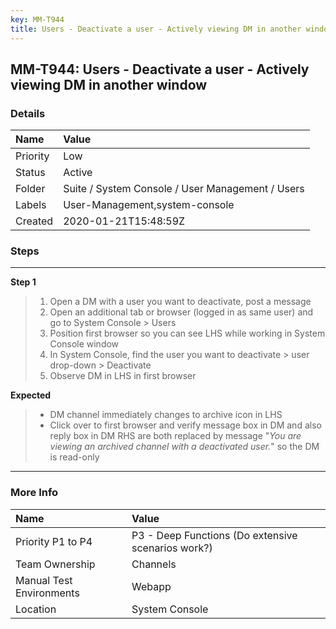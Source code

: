 ```yaml
---
key: MM-T944
title: Users - Deactivate a user - Actively viewing DM in another window
---
```


## MM-T944: Users - Deactivate a user - Actively viewing DM in another window

### Details

| Name     | Value                                            |
| :------- | :----------------------------------------------- |
| Priority | Low                                              |
| Status   | Active                                           |
| Folder   | Suite / System Console / User Management / Users |
| Labels   | User-Management,system-console                   |
| Created  | 2020-01-21T15:48:59Z                             |

### Steps

<hr/>

**Step 1**

> <article><ol><li>Open a DM with a user you want to deactivate, post a message</li><li>Open an additional tab or browser (logged in as same user) and go to System Console &gt; Users</li><li>Position first browser so you can see LHS while working in System Console window</li><li>In System Console, find the user you want to deactivate &gt; user drop-down &gt; Deactivate</li><li>Observe DM in LHS in first browser</li></ol></article>

**Expected**

> <article><ul><li>DM channel immediately changes to archive icon in LHS</li><li>Click over to first browser and verify message box in DM and also reply box in DM RHS are both replaced by message "<em>You are viewing an archived channel with a deactivated user.</em>" so the DM is read-only</li></ul></article>

<hr/>

### More Info

| Name                     | Value                                              |
| :----------------------- | :------------------------------------------------- |
| Priority P1 to P4        | P3 - Deep Functions (Do extensive scenarios work?) |
| Team Ownership           | Channels                                           |
| Manual Test Environments | Webapp                                             |
| Location                 | System Console                                     |
